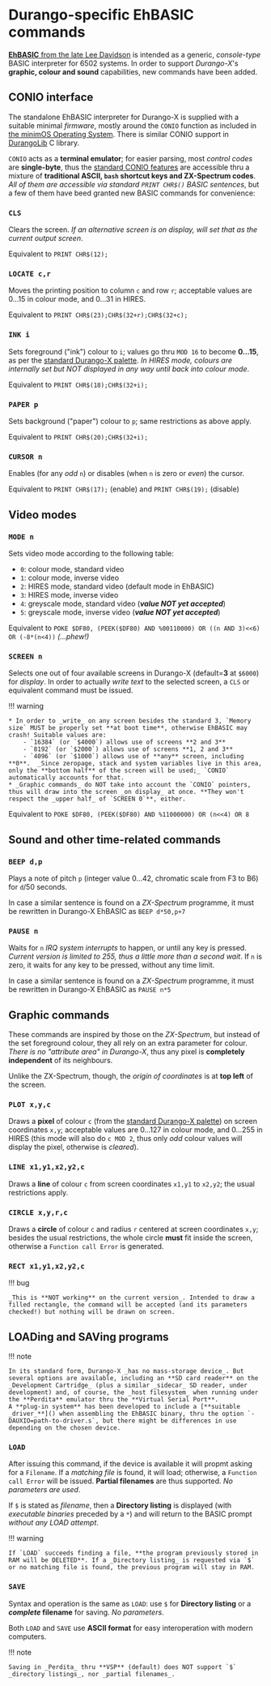 # Durango-specific EhBASIC commands

[**EhBASIC** from the late Lee Davidson](http://forum.6502.org/viewforum.php?f=5) is intended as a generic, _console-type_ BASIC interpreter for 6502 systems.
In order to support _Durango-X_'s **graphic, colour and sound** capabilities, new commands have been added.

## CONIO interface

The standalone EhBASIC interpreter for Durango-X is supplied with a suitable minimal _firmware_, mostly around the `CONIO` function as included in
[the minimOS Operating System](https://github.com/zuiko21/minimOS/tree/master/OS). There is similar CONIO support in
[DurangoLib](https://github.com/durangoretro/DurangoLib/blob/main/asm/conio.s) C library.

`CONIO` acts as a **terminal emulator**; for easier parsing, most _control codes_ are **single-byte**, thus the [standard CONIO features](conio.md) are accessible
thru a mixture of **traditional ASCII, `bash` shortcut keys and ZX-Spectrum codes**. _All of them are accessible via standard `PRINT CHR$()` BASIC sentences_, but
a few of them have beed granted new BASIC commands for convenience:

### `CLS`

Clears the screen. _If an alternative screen is on display, will set that as the current output screen_.

Equivalent to `PRINT CHR$(12);`

### `LOCATE c,r`

Moves the printing position to column `c` and row `r`; acceptable values are 0...15 in colour mode, and 0...31 in HIRES.

Equivalent to `PRINT CHR$(23);CHR$(32+r);CHR$(32+c);`

### `INK i`

Sets foreground ("ink") colour to `i`; values go thru `MOD 16` to become **0...15**, as per the [standard Durango-X palette](../hardware/palette.md). _In HIRES mode, colours are internally set
but NOT displayed in any way until back into colour mode_.

Equivalent to `PRINT CHR$(18);CHR$(32+i);`

### `PAPER p`

Sets background ("paper") colour to `p`; same restrictions as above apply.

Equivalent to `PRINT CHR$(20);CHR$(32+i);`

### `CURSOR n`

Enables (for any _odd_ `n`) or disables (when `n` is zero or _even_) the cursor.

Equivalent to `PRINT CHR$(17);` (enable) and `PRINT CHR$(19);` (disable)

## Video modes

### `MODE n`

Sets video mode according to the following table:

* `0`: colour mode, standard video
* `1`: colour mode, inverse video
* `2`: HIRES mode, standard video (default mode in EhBASIC)
* `3`: HIRES mode, inverse video
* `4`: greyscale mode, standard video (_**value NOT yet accepted**_)
* `5`: greyscale mode, inverse video (_**value NOT yet accepted**_)

Equivalent to `POKE $DF80, (PEEK($DF80) AND %00110000) OR ((n AND 3)<<6) OR (-8*(n<4))` _(...phew!)_

### `SCREEN n`

Selects one out of four available screens in Durango-X (default=**3** at `$6000`) for _display_. In order to actually _write text_ to the selected screen,
a `CLS` or equivalent command must be issued.

!!! warning

	* In order to _write_ on any screen besides the standard 3, `Memory size` MUST be properly set **at boot time**, otherwise EhBASIC may crash! Suitable values are:
		- `16384` (or `$4000`) allows use of screens **2 and 3**
		- `8192` (or `$2000`) allows use of screens **1, 2 and 3**
		- `4096` (or `$1000`) allows use of **any** screen, including **0**.  _Since zeropage, stack and system variables live in this area, only the **bottom half** of the screen will be used;_ `CONIO` automatically accounts for that.
	* _Graphic commands_ do NOT take into account the `CONIO` pointers, thus will draw into the screen _on display_ at once. **They won't respect the _upper half_ of `SCREEN 0`**, either.

Equivalent to `POKE $DF80, (PEEK($DF80) AND %11000000) OR (n<<4) OR 8`

## Sound and other time-related commands

### `BEEP d,p`

Plays a note of pitch `p` (integer value 0...42, chromatic scale from F3 to B6) for `d`/50 seconds.

In case a similar sentence is found on a _ZX-Spectrum_ programme, it must be rewritten in Durango-X EhBASIC as `BEEP d*50,p+7`

### `PAUSE n`

Waits for `n` _IRQ system interrupts_ to happen, or until any key is pressed. _Current version is limited to 255, thus a little more than a second wait_.
If `n` is zero, it waits for any key to be pressed, without any time limit.

In case a similar sentence is found on a _ZX-Spectrum_ programme, it must be rewritten in Durango-X EhBASIC as `PAUSE n*5`

## Graphic commands

These commands are inspired by those on the _ZX-Spectrum_, but instead of the set foreground colour, they all rely on an extra parameter for colour.
_There is no "attribute area" in Durango-X_, thus any pixel is **completely independent** of its neighbours.

Unlike the ZX-Spectrum, though, the _origin of coordinates_ is at **top left** of the screen.

### `PLOT x,y,c`

Draws a **pixel** of colour `c` (from the [standard Durango-X palette](../hardware/palette.md)) on screen coordinates `x,y`; acceptable values are 0...127 in colour mode,
and 0...255 in HIRES (this mode will also do `c MOD 2`, thus only _odd_ colour values will display the pixel, otherwise is _cleared_).

### `LINE x1,y1,x2,y2,c`

Draws a **line** of colour `c` from screen coordinates `x1,y1` to `x2,y2`; the usual restrictions apply.

### `CIRCLE x,y,r,c`

Draws a **circle** of colour `c` and radius `r` centered at screen coordinates `x,y`; besides the usual restrictions,
the whole circle **must** fit inside the screen, otherwise a `Function call Error` is generated.

### `RECT x1,y1,x2,y2,c`

!!! bug

	_This is **NOT working** on the current version_. Intended to draw a filled rectangle, the command will be accepted (and its parameters checked!) but nothing will be drawn on screen.

## LOADing and SAVing programs

!!! note

	In its standard form, Durango-X _has no mass-storage device_. But several options are available, including an **SD card reader** on the _Development Cartridge_ (plus a similar _sidecar_ SD reader, under development) and, of course, the _host filesystem_ when running under the **Perdita** emulator thru the **Virtual Serial Port**.
	A **plug-in system** has been developed to include a [**suitable _driver_**]() when assembling the EhBASIC binary, thru the option `-DAUXIO=path-to-driver.s`, but there might be differences in use depending on the chosen device.
	
### `LOAD`

After issuing this command, if the device is available it will propmt asking for a `Filename`. If a _matching file_ is found, it will load;
otherwise, a `Function call Error` will be issued. **Partial filenames** are thus supported. _No parameters are used_.

If `$` is stated as _filename_, then a **Directory listing** is displayed (with _executable binaries_ preceded by a `*`) and will return
to the BASIC prompt _without any LOAD attempt_.

!!! warning

	If `LOAD` succeeds finding a file, **the program previously stored in RAM will be DELETED**. If a _Directory listing_ is requested via `$`
	or no matching file is found, the previous program will stay in RAM.

### `SAVE`

Syntax and operation is the same as `LOAD`: use `$` for **Directory listing** or a **_complete_ filename** for saving. _No parameters_.

Both `LOAD` and `SAVE` use **ASCII format** for easy interoperation with modern computers.

!!! note

	Saving in _Perdita_ thru **VSP** (default) does NOT support `$` _directory listings_, nor _partial filenames_.
